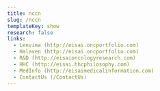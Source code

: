 ```yaml
---
title: nccn
slug: /nccn
templateKey: show
research: false
links:
  - Lenvima (http://eisai.oncportfolio.com)
  - Halaven (http://eisai.oncportfolio.com)
  - R&D (http://eisaioncologyresearch.com)
  - HHC (http://eisai.hhcphilosophy.com)
  - MedInfo (http://eisaimedicalinformation.com)
  - ContactUs (/ContactUs)
---
```


